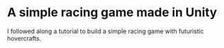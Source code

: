 # A simple racing game made in Unity
I followed along a tutorial to build a simple racing game with futuristic hovercrafts.
